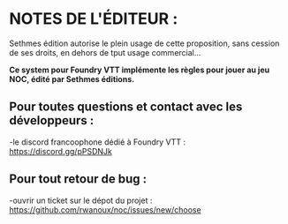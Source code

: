 # NOTES DE L'ÉDITEUR :

Sethmes édition autorise le plein usage de cette proposition, sans cession de ses droits, en dehors de tput usage commercial...

**Ce system pour Foundry VTT implémente les règles pour jouer au jeu NOC, édité par Sethmes éditions.**

## Pour toutes questions et contact avec les développeurs :

-le discord francoophone dédié à Foundry VTT : https://discord.gg/pPSDNJk

## Pour tout retour de bug :

-ouvrir un ticket sur le dépot du projet : https://github.com/rwanoux/noc/issues/new/choose

